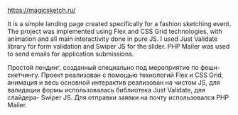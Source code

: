 https://magicsketch.ru/ 

It is a simple landing page created specifically for a fashion sketching event.
The project was implemented using Flex and CSS Grid technologies, with animation and all main interactivity done in pure JS. 
I used Just Validate library for form validation and Swiper JS for the slider. PHP Mailer was used to send emails for application submissions.

Простой лендинг, созданный специально под мероприятие по фешн-скетчингу. Проект реализован с помощью технологий Flex и CSS Grid, анимация и весь основной интерактив реализован на чистом JS,
для валидации формы использовалась библиотека Just Validate, для слайдера- Swiper JS. Для отправки заявки на почту использовался PHP Mailer.
